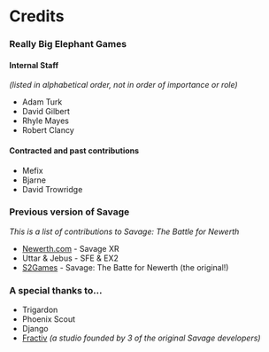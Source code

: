 # Credits

### Really Big Elephant Games

#### Internal Staff
*(listed in alphabetical order, not in order of importance or role)*

- Adam Turk
- David Gilbert
- Rhyle Mayes
- Robert Clancy

#### Contracted and past contributions
- Mefix
- Bjarne
- David Trowridge

### Previous version of Savage
*This is a list of contributions to Savage: The Battle for Newerth*

- [Newerth.com](http://newerth.com) - Savage XR
- Uttar & Jebus - SFE & EX2
- [S2Games](http://s2games.com) - Savage: The Batte for Newerth (the original!)

### A special thanks to...
- Trigardon
- Phoenix Scout
- Django
- [Fractiv](http://fractiv.com) *(a studio founded by 3 of the original Savage developers)*
